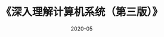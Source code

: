 ---
title: 《深入理解计算机系统（第三版）》
page: readings
comment: 
date: 2020-05
douban: https://book.douban.com/subject/26912767/
tags: 
- 计算机
---